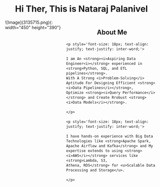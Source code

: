 <h1 align="center"> Hi Ther, This is Nataraj Palanivel </h1>  



<div style="display: flex;">
<div style="flex: 4;">
    ![Image](3135715.png){: width="450" height="390"}
</div>
<div style="flex: 6;">
    <h2 align="center">About Me</h2>
    
    <p style='font-size: 18px; text-align: justify; text-justify: inter-word;'>
    
    I am An <strong><i>Aspiring Data Engineer<i></strong> experienced in <strong>Python, SQL, and ETL pipelines</strong>. 
    With A Strong <i>Problem-Solving</i> Aptitude For Designing Efficient <strong><i>Data Pipelines</i></strong>, 
    Optimize <strong><i>Query Performance</i></strong> and Create Rrobust <strong><i>Data Models</i></strong>.
    
    </p>
        
    <p style='font-size: 18px; text-align: justify; text-justify: inter-word;'>
    
    I have hands-on experience with Big Data Technologies like <strong>Apache Spark, 
    Apache Airflow and Kafka</strong> and My expertise extends to using <strong><i>AWS</i></strong> services like <strong>Lambda, S3, 
    Athena, RDS</strong> for <u>Scalable Data Processing and Storage</u>.
    
    </p>
    
</div>
        
</div>

